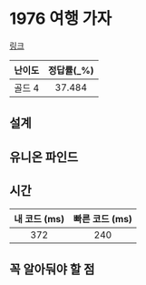 # 1976 여행 가자

[링크](https://www.acmicpc.net/problem/1976)

| 난이도  |    정답률(\_%)     |
|:----:|:---------------:|
| 골드 4 |     	37.484     |

## 설계

## 유니온 파인드


## 시간

| 내 코드 (ms) | 빠른 코드 (ms) |
|:---------:|:----------:|
|    372    |    240     |

## 꼭 알아둬야 할 점

